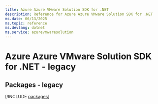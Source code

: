 ```yaml
---
title: Azure Azure VMware Solution SDK for .NET
description: Reference for Azure Azure VMware Solution SDK for .NET
ms.date: 06/13/2025
ms.topic: reference
ms.devlang: dotnet
ms.service: azurevmwaresolution
---
```

# Azure Azure VMware Solution SDK for .NET - legacy
## Packages - legacy
[!INCLUDE [packages](azure-vmware-solution-index.md)]